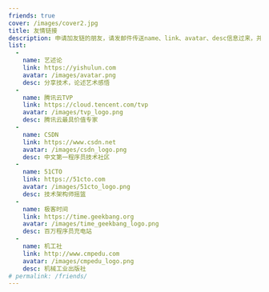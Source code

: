 ```yaml
---
friends: true
cover: /images/cover2.jpg
title: 友情链接
description: 申请加友链的朋友，请发邮件传送name、link、avatar、desc信息过来，并将我的博客在你的友链列表中加好。
list:
  -
    name: 艺述论
    link: https://yishulun.com
    avatar: /images/avatar.png
    desc: 分享技术，论述艺术感悟
  -
    name: 腾讯云TVP
    link: https://cloud.tencent.com/tvp
    avatar: /images/tvp_logo.png
    desc: 腾讯云最具价值专家
  -
    name: CSDN
    link: https://www.csdn.net
    avatar: /images/csdn_logo.png
    desc: 中文第一程序员技术社区
  -
    name: 51CTO
    link: https://51cto.com
    avatar: /images/51cto_logo.png
    desc: 技术架构师摇篮
  -
    name: 极客时间
    link: https://time.geekbang.org
    avatar: /images/time_geekbang_logo.png
    desc: 百万程序员充电站
  -
    name: 机工社
    link: http://www.cmpedu.com
    avatar: /images/cmpedu_logo.png
    desc: 机械工业出版社
# permalink: /friends/
---
```

